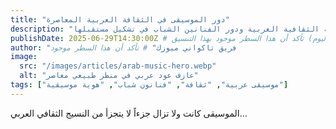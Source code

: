```yaml
---
title: "دور الموسيقى في الثقافة العربية المعاصرة"
description: "استكشاف عمق تأثير الموسيقى على الهوية الثقافية العربية ودور الفنانين الشباب في تشكيل مستقبلها."
publishDate: 2025-06-29T14:30:00Z # تأكد أن هذا السطر موجود بهذا التنسيق (السنة-الشهر-اليومTالساعة:الدقيقة:الثانيةZ)
author: "فريق تاكواني ميوزك" # تأكد أن هذا السطر موجود
image:
  src: "/images/articles/arab-music-hero.webp"
  alt: "عازف عود عربي في منظر طبيعي معاصر"
tags: ["موسيقى عربية", "ثقافة", "فنانون شباب", "هوية موسيقية"]
---
```

الموسيقى كانت ولا تزال جزءاً لا يتجزأ من النسيج الثقافي العربي...